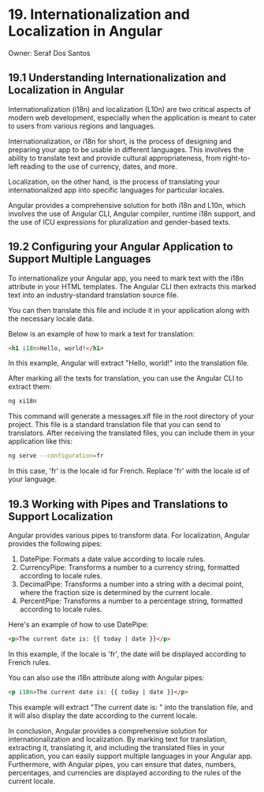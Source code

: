 # 19. Internationalization and Localization in Angular

Owner: Seraf Dos Santos

## 19.1 Understanding Internationalization and Localization in Angular

Internationalization (i18n) and localization (L10n) are two critical aspects of modern web development, especially when the application is meant to cater to users from various regions and languages.

Internationalization, or i18n for short, is the process of designing and preparing your app to be usable in different languages. This involves the ability to translate text and provide cultural appropriateness, from right-to-left reading to the use of currency, dates, and more.

Localization, on the other hand, is the process of translating your internationalized app into specific languages for particular locales.

Angular provides a comprehensive solution for both i18n and L10n, which involves the use of Angular CLI, Angular compiler, runtime i18n support, and the use of ICU expressions for pluralization and gender-based texts.

## 19.2 Configuring your Angular Application to Support Multiple Languages

To internationalize your Angular app, you need to mark text with the i18n attribute in your HTML templates. The Angular CLI then extracts this marked text into an industry-standard translation source file.

You can then translate this file and include it in your application along with the necessary locale data.

Below is an example of how to mark a text for translation:

```html
<h1 i18n>Hello, world!</h1>

```

In this example, Angular will extract "Hello, world!" into the translation file.

After marking all the texts for translation, you can use the Angular CLI to extract them:

```bash
ng xi18n

```

This command will generate a messages.xlf file in the root directory of your project. This file is a standard translation file that you can send to translators. After receiving the translated files, you can include them in your application like this:

```bash
ng serve --configuration=fr

```

In this case, 'fr' is the locale id for French. Replace 'fr' with the locale id of your language.

## 19.3 Working with Pipes and Translations to Support Localization

Angular provides various pipes to transform data. For localization, Angular provides the following pipes:

1. DatePipe: Formats a date value according to locale rules.
2. CurrencyPipe: Transforms a number to a currency string, formatted according to locale rules.
3. DecimalPipe: Transforms a number into a string with a decimal point, where the fraction size is determined by the current locale.
4. PercentPipe: Transforms a number to a percentage string, formatted according to locale rules.

Here's an example of how to use DatePipe:

```html
<p>The current date is: {{ today | date }}</p>

```

In this example, if the locale is 'fr', the date will be displayed according to French rules.

You can also use the i18n attribute along with Angular pipes:

```html
<p i18n>The current date is: {{ today | date }}</p>

```

This example will extract "The current date is: " into the translation file, and it will also display the date according to the current locale.

In conclusion, Angular provides a comprehensive solution for internationalization and localization. By marking text for translation, extracting it, translating it, and including the translated files in your application, you can easily support multiple languages in your Angular app. Furthermore, with Angular pipes, you can ensure that dates, numbers, percentages, and currencies are displayed according to the rules of the current locale.